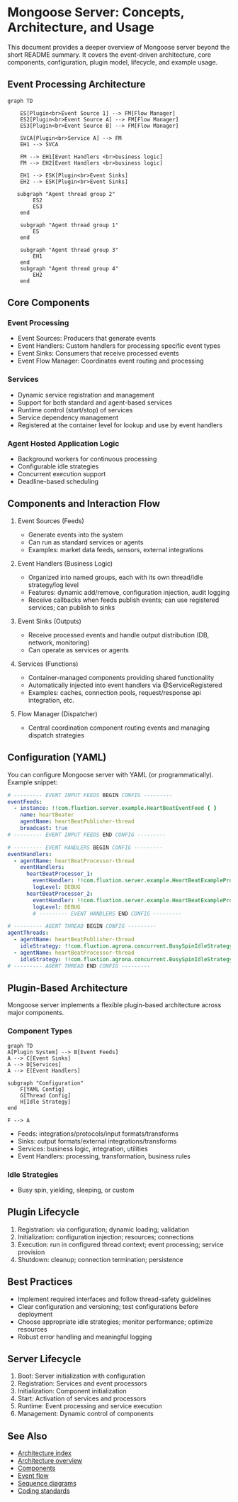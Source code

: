 # Mongoose Server: Concepts, Architecture, and Usage

This document provides a deeper overview of Mongoose server beyond the short README summary. It covers the event-driven
architecture, core components, configuration, plugin model, lifecycle, and example usage.

## Event Processing Architecture

```mermaid
graph TD

    ES[Plugin<br>Event Source 1] --> FM[Flow Manager]
    ES2[Plugin<br>Event Source A] --> FM[Flow Manager]
    ES3[Plugin<br>Event Source B] --> FM[Flow Manager]

    SVCA[Plugin<br>Service A] --> FM
    EH1 --> SVCA

    FM --> EH1[Event Handlers <br>business logic]
    FM --> EH2[Event Handlers <br>business logic]

    EH1 --> ESK[Plugin<br>Event Sinks]
    EH2 --> ESK[Plugin<br>Event Sinks]

   subgraph "Agent thread group 2"
        ES2
        ES3
    end
    
    subgraph "Agent thread group 1"
        ES
    end

    subgraph "Agent thread group 3"
        EH1
    end
    subgraph "Agent thread group 4"
        EH2
    end

```

## Core Components

### Event Processing

- Event Sources: Producers that generate events
- Event Handlers: Custom handlers for processing specific event types
- Event Sinks: Consumers that receive processed events
- Event Flow Manager: Coordinates event routing and processing

### Services

- Dynamic service registration and management
- Support for both standard and agent-based services
- Runtime control (start/stop) of services
- Service dependency management
- Registered at the container level for lookup and use by event handlers

### Agent Hosted Application Logic

- Background workers for continuous processing
- Configurable idle strategies
- Concurrent execution support
- Deadline-based scheduling

## Components and Interaction Flow

1. Event Sources (Feeds)
    - Generate events into the system
    - Can run as standard services or agents
    - Examples: market data feeds, sensors, external integrations

2. Event Handlers (Business Logic)
    - Organized into named groups, each with its own thread/idle strategy/log level
    - Features: dynamic add/remove, configuration injection, audit logging
    - Receive callbacks when feeds publish events; can use registered services; can publish to sinks

3. Event Sinks (Outputs)
    - Receive processed events and handle output distribution (DB, network, monitoring)
    - Can operate as services or agents

4. Services (Functions)
    - Container-managed components providing shared functionality
    - Automatically injected into event handlers via @ServiceRegistered
    - Examples: caches, connection pools, request/response api integration, etc.

5. Flow Manager (Dispatcher)
    - Central coordination component routing events and managing dispatch strategies

## Configuration (YAML)

You can configure Mongoose server with YAML (or programmatically). Example snippet:

```yaml
# --------- EVENT INPUT FEEDS BEGIN CONFIG ---------
eventFeeds:
  - instance: !!com.fluxtion.server.example.HeartBeatEventFeed { }
    name: heartBeater
    agentName: heartBeatPublisher-thread
    broadcast: true
# --------- EVENT INPUT FEEDS END CONFIG ---------

# --------- EVENT HANDLERS BEGIN CONFIG ---------
eventHandlers:
  - agentName: heartBeatProcessor-thread
    eventHandlers:
      heartBeatProcessor_1:
        eventHandler: !!com.fluxtion.server.example.HeartBeatExampleProcessor { }
        logLevel: DEBUG
      heartBeatProcessor_2:
        eventHandler: !!com.fluxtion.server.example.HeartBeatExampleProcessor { }
        logLevel: DEBUG
        # --------- EVENT HANDLERS END CONFIG ---------

# --------- AGENT THREAD BEGIN CONFIG ---------
agentThreads:
  - agentName: heartBeatPublisher-thread
    idleStrategy: !!com.fluxtion.agrona.concurrent.BusySpinIdleStrategy { }
  - agentName: heartBeatProcessor-thread
    idleStrategy: !!com.fluxtion.agrona.concurrent.BusySpinIdleStrategy { }
# --------- AGENT THREAD END CONFIG ---------
```

## Plugin-Based Architecture

Mongoose server implements a flexible plugin-based architecture across major components.

### Component Types

```mermaid
graph TD 
A[Plugin System] --> B[Event Feeds] 
A --> C[Event Sinks] 
A --> D[Services] 
A --> E[Event Handlers]

subgraph "Configuration"
    F[YAML Config]
    G[Thread Config]
    H[Idle Strategy]
end

F --> A
```

- Feeds: integrations/protocols/input formats/transforms
- Sinks: output formats/external integrations/transforms
- Services: business logic, integration, utilities
- Event Handlers: processing, transformation, business rules

### Idle Strategies

- Busy spin, yielding, sleeping, or custom

## Plugin Lifecycle

1. Registration: via configuration; dynamic loading; validation
2. Initialization: configuration injection; resources; connections
3. Execution: run in configured thread context; event processing; service provision
4. Shutdown: cleanup; connection termination; persistence

## Best Practices

- Implement required interfaces and follow thread-safety guidelines
- Clear configuration and versioning; test configurations before deployment
- Choose appropriate idle strategies; monitor performance; optimize resources
- Robust error handling and meaningful logging

## Server Lifecycle

1. Boot: Server initialization with configuration
2. Registration: Services and event processors
3. Initialization: Component initialization
4. Start: Activation of services and processors
5. Runtime: Event processing and service execution
6. Management: Dynamic control of components

## See Also

- [Architecture index](../architecture/architecture_index.md)
- [Architecture overview](../architecture/overview.md)
- [Components](../architecture/components.md)
- [Event flow](../architecture/event-flow.md)
- [Sequence diagrams](../architecture/sequence-diagrams/index.md)
- [Coding standards](../standards/coding-standards.md)